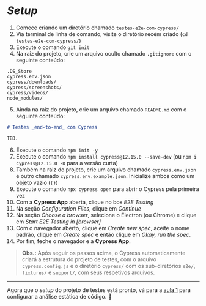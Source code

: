 # _Setup_

1. Comece criando um diretório chamado `testes-e2e-com-cypress/`
2. Via terminal de linha de comando, visite o diretório recém criado (`cd testes-e2e-com-cypress/`)
3. Execute o comando `git init`
4. Na raiz do projeto, crie um arquivo oculto chamado `.gitignore` com o seguinte conteúdo:

```.gitignore
.DS_Store
cypress.env.json
cypress/downloads/
cypress/screenshots/
cypress/videos/
node_modules/

```

5. Ainda na raiz do projeto, crie um arquivo chamado `README.md` com o seguinte conteúdo:

```md
# Testes _end-to-end_ com Cypress

TBD.

```

6. Execute o comando `npm init -y`
7. Execute o comando `npm install cypress@12.15.0 --save-dev` (ou `npm i cypress@12.15.0 -D` para a versão curta)
8. Também na raiz do projeto, crie um arquivo chamado `cypress.env.json` e outro chamado `cypress.env.example.json`. Inicialize ambos como um objeto vazio (`{}`)
9. Execute o comando `npx cypress open` para abrir o Cypress pela primeira vez
10. Com a __Cypress App__ aberta, clique no box _E2E Testing_
11. Na seção _Configuration Files_, clique em _Continue_
12. Na seção _Choose a browser_, selecione o Electron (ou Chrome) e clique em _Start E2E Testing in [browser]_
13. Com o navegador aberto, clique em _Create new spec_, aceite o nome padrão, clique em _Create spec_ e então clique em _Okay, run the spec_.
14. Por fim, feche o navegador e a __Cypress App__.


> **Obs.:** Após seguir os passos acima, o Cypress automaticamente criará a estrutura do projeto de testes, com o arquivo `cypress.config.js` e o diretório `cypress/` com os sub-diretórios `e2e/`, `fixtures/` e `support/`, com seus respetivos arquivos.

___

Agora que o _setup_ do projeto de testes está pronto, vá para a [aula 1](./1.md) para configurar a análise estática de código. 🗿